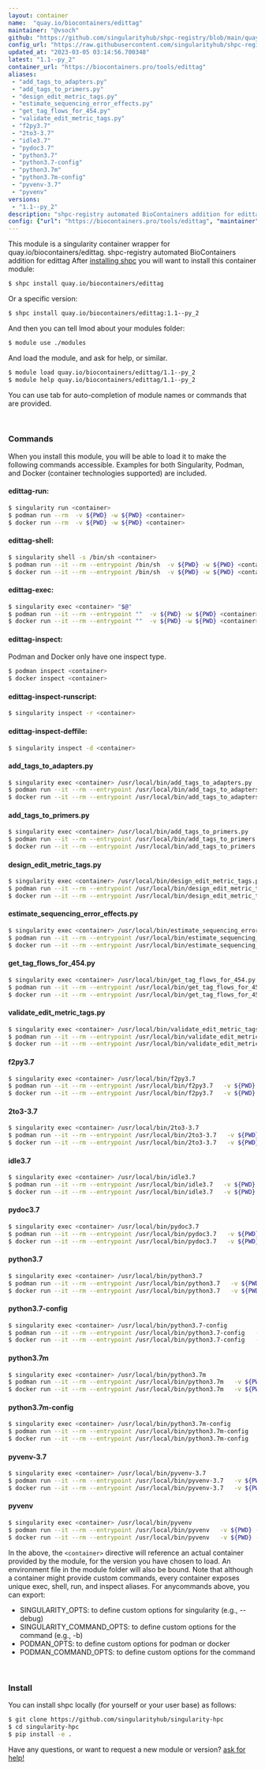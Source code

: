 ```yaml
---
layout: container
name:  "quay.io/biocontainers/edittag"
maintainer: "@vsoch"
github: "https://github.com/singularityhub/shpc-registry/blob/main/quay.io/biocontainers/edittag/container.yaml"
config_url: "https://raw.githubusercontent.com/singularityhub/shpc-registry/main/quay.io/biocontainers/edittag/container.yaml"
updated_at: "2023-03-05 03:14:56.700348"
latest: "1.1--py_2"
container_url: "https://biocontainers.pro/tools/edittag"
aliases:
 - "add_tags_to_adapters.py"
 - "add_tags_to_primers.py"
 - "design_edit_metric_tags.py"
 - "estimate_sequencing_error_effects.py"
 - "get_tag_flows_for_454.py"
 - "validate_edit_metric_tags.py"
 - "f2py3.7"
 - "2to3-3.7"
 - "idle3.7"
 - "pydoc3.7"
 - "python3.7"
 - "python3.7-config"
 - "python3.7m"
 - "python3.7m-config"
 - "pyvenv-3.7"
 - "pyvenv"
versions:
 - "1.1--py_2"
description: "shpc-registry automated BioContainers addition for edittag"
config: {"url": "https://biocontainers.pro/tools/edittag", "maintainer": "@vsoch", "description": "shpc-registry automated BioContainers addition for edittag", "latest": {"1.1--py_2": "sha256:fcbd4abbaa4dab6383a517cc3a36a0032bc0f0e3245d3b920a1457f805da94c1"}, "tags": {"1.1--py_2": "sha256:fcbd4abbaa4dab6383a517cc3a36a0032bc0f0e3245d3b920a1457f805da94c1"}, "docker": "quay.io/biocontainers/edittag", "aliases": {"add_tags_to_adapters.py": "/usr/local/bin/add_tags_to_adapters.py", "add_tags_to_primers.py": "/usr/local/bin/add_tags_to_primers.py", "design_edit_metric_tags.py": "/usr/local/bin/design_edit_metric_tags.py", "estimate_sequencing_error_effects.py": "/usr/local/bin/estimate_sequencing_error_effects.py", "get_tag_flows_for_454.py": "/usr/local/bin/get_tag_flows_for_454.py", "validate_edit_metric_tags.py": "/usr/local/bin/validate_edit_metric_tags.py", "f2py3.7": "/usr/local/bin/f2py3.7", "2to3-3.7": "/usr/local/bin/2to3-3.7", "idle3.7": "/usr/local/bin/idle3.7", "pydoc3.7": "/usr/local/bin/pydoc3.7", "python3.7": "/usr/local/bin/python3.7", "python3.7-config": "/usr/local/bin/python3.7-config", "python3.7m": "/usr/local/bin/python3.7m", "python3.7m-config": "/usr/local/bin/python3.7m-config", "pyvenv-3.7": "/usr/local/bin/pyvenv-3.7", "pyvenv": "/usr/local/bin/pyvenv"}}
---
```


This module is a singularity container wrapper for quay.io/biocontainers/edittag.
shpc-registry automated BioContainers addition for edittag
After [installing shpc](#install) you will want to install this container module:


```bash
$ shpc install quay.io/biocontainers/edittag
```

Or a specific version:

```bash
$ shpc install quay.io/biocontainers/edittag:1.1--py_2
```

And then you can tell lmod about your modules folder:

```bash
$ module use ./modules
```

And load the module, and ask for help, or similar.

```bash
$ module load quay.io/biocontainers/edittag/1.1--py_2
$ module help quay.io/biocontainers/edittag/1.1--py_2
```

You can use tab for auto-completion of module names or commands that are provided.

<br>

### Commands

When you install this module, you will be able to load it to make the following commands accessible.
Examples for both Singularity, Podman, and Docker (container technologies supported) are included.

#### edittag-run:

```bash
$ singularity run <container>
$ podman run --rm  -v ${PWD} -w ${PWD} <container>
$ docker run --rm  -v ${PWD} -w ${PWD} <container>
```

#### edittag-shell:

```bash
$ singularity shell -s /bin/sh <container>
$ podman run --it --rm --entrypoint /bin/sh  -v ${PWD} -w ${PWD} <container>
$ docker run --it --rm --entrypoint /bin/sh  -v ${PWD} -w ${PWD} <container>
```

#### edittag-exec:

```bash
$ singularity exec <container> "$@"
$ podman run --it --rm --entrypoint ""  -v ${PWD} -w ${PWD} <container> "$@"
$ docker run --it --rm --entrypoint ""  -v ${PWD} -w ${PWD} <container> "$@"
```

#### edittag-inspect:

Podman and Docker only have one inspect type.

```bash
$ podman inspect <container>
$ docker inspect <container>
```

#### edittag-inspect-runscript:

```bash
$ singularity inspect -r <container>
```

#### edittag-inspect-deffile:

```bash
$ singularity inspect -d <container>
```


#### add_tags_to_adapters.py

```bash
$ singularity exec <container> /usr/local/bin/add_tags_to_adapters.py
$ podman run --it --rm --entrypoint /usr/local/bin/add_tags_to_adapters.py   -v ${PWD} -w ${PWD} <container> -c " $@"
$ docker run --it --rm --entrypoint /usr/local/bin/add_tags_to_adapters.py   -v ${PWD} -w ${PWD} <container> -c " $@"
```


#### add_tags_to_primers.py

```bash
$ singularity exec <container> /usr/local/bin/add_tags_to_primers.py
$ podman run --it --rm --entrypoint /usr/local/bin/add_tags_to_primers.py   -v ${PWD} -w ${PWD} <container> -c " $@"
$ docker run --it --rm --entrypoint /usr/local/bin/add_tags_to_primers.py   -v ${PWD} -w ${PWD} <container> -c " $@"
```


#### design_edit_metric_tags.py

```bash
$ singularity exec <container> /usr/local/bin/design_edit_metric_tags.py
$ podman run --it --rm --entrypoint /usr/local/bin/design_edit_metric_tags.py   -v ${PWD} -w ${PWD} <container> -c " $@"
$ docker run --it --rm --entrypoint /usr/local/bin/design_edit_metric_tags.py   -v ${PWD} -w ${PWD} <container> -c " $@"
```


#### estimate_sequencing_error_effects.py

```bash
$ singularity exec <container> /usr/local/bin/estimate_sequencing_error_effects.py
$ podman run --it --rm --entrypoint /usr/local/bin/estimate_sequencing_error_effects.py   -v ${PWD} -w ${PWD} <container> -c " $@"
$ docker run --it --rm --entrypoint /usr/local/bin/estimate_sequencing_error_effects.py   -v ${PWD} -w ${PWD} <container> -c " $@"
```


#### get_tag_flows_for_454.py

```bash
$ singularity exec <container> /usr/local/bin/get_tag_flows_for_454.py
$ podman run --it --rm --entrypoint /usr/local/bin/get_tag_flows_for_454.py   -v ${PWD} -w ${PWD} <container> -c " $@"
$ docker run --it --rm --entrypoint /usr/local/bin/get_tag_flows_for_454.py   -v ${PWD} -w ${PWD} <container> -c " $@"
```


#### validate_edit_metric_tags.py

```bash
$ singularity exec <container> /usr/local/bin/validate_edit_metric_tags.py
$ podman run --it --rm --entrypoint /usr/local/bin/validate_edit_metric_tags.py   -v ${PWD} -w ${PWD} <container> -c " $@"
$ docker run --it --rm --entrypoint /usr/local/bin/validate_edit_metric_tags.py   -v ${PWD} -w ${PWD} <container> -c " $@"
```


#### f2py3.7

```bash
$ singularity exec <container> /usr/local/bin/f2py3.7
$ podman run --it --rm --entrypoint /usr/local/bin/f2py3.7   -v ${PWD} -w ${PWD} <container> -c " $@"
$ docker run --it --rm --entrypoint /usr/local/bin/f2py3.7   -v ${PWD} -w ${PWD} <container> -c " $@"
```


#### 2to3-3.7

```bash
$ singularity exec <container> /usr/local/bin/2to3-3.7
$ podman run --it --rm --entrypoint /usr/local/bin/2to3-3.7   -v ${PWD} -w ${PWD} <container> -c " $@"
$ docker run --it --rm --entrypoint /usr/local/bin/2to3-3.7   -v ${PWD} -w ${PWD} <container> -c " $@"
```


#### idle3.7

```bash
$ singularity exec <container> /usr/local/bin/idle3.7
$ podman run --it --rm --entrypoint /usr/local/bin/idle3.7   -v ${PWD} -w ${PWD} <container> -c " $@"
$ docker run --it --rm --entrypoint /usr/local/bin/idle3.7   -v ${PWD} -w ${PWD} <container> -c " $@"
```


#### pydoc3.7

```bash
$ singularity exec <container> /usr/local/bin/pydoc3.7
$ podman run --it --rm --entrypoint /usr/local/bin/pydoc3.7   -v ${PWD} -w ${PWD} <container> -c " $@"
$ docker run --it --rm --entrypoint /usr/local/bin/pydoc3.7   -v ${PWD} -w ${PWD} <container> -c " $@"
```


#### python3.7

```bash
$ singularity exec <container> /usr/local/bin/python3.7
$ podman run --it --rm --entrypoint /usr/local/bin/python3.7   -v ${PWD} -w ${PWD} <container> -c " $@"
$ docker run --it --rm --entrypoint /usr/local/bin/python3.7   -v ${PWD} -w ${PWD} <container> -c " $@"
```


#### python3.7-config

```bash
$ singularity exec <container> /usr/local/bin/python3.7-config
$ podman run --it --rm --entrypoint /usr/local/bin/python3.7-config   -v ${PWD} -w ${PWD} <container> -c " $@"
$ docker run --it --rm --entrypoint /usr/local/bin/python3.7-config   -v ${PWD} -w ${PWD} <container> -c " $@"
```


#### python3.7m

```bash
$ singularity exec <container> /usr/local/bin/python3.7m
$ podman run --it --rm --entrypoint /usr/local/bin/python3.7m   -v ${PWD} -w ${PWD} <container> -c " $@"
$ docker run --it --rm --entrypoint /usr/local/bin/python3.7m   -v ${PWD} -w ${PWD} <container> -c " $@"
```


#### python3.7m-config

```bash
$ singularity exec <container> /usr/local/bin/python3.7m-config
$ podman run --it --rm --entrypoint /usr/local/bin/python3.7m-config   -v ${PWD} -w ${PWD} <container> -c " $@"
$ docker run --it --rm --entrypoint /usr/local/bin/python3.7m-config   -v ${PWD} -w ${PWD} <container> -c " $@"
```


#### pyvenv-3.7

```bash
$ singularity exec <container> /usr/local/bin/pyvenv-3.7
$ podman run --it --rm --entrypoint /usr/local/bin/pyvenv-3.7   -v ${PWD} -w ${PWD} <container> -c " $@"
$ docker run --it --rm --entrypoint /usr/local/bin/pyvenv-3.7   -v ${PWD} -w ${PWD} <container> -c " $@"
```


#### pyvenv

```bash
$ singularity exec <container> /usr/local/bin/pyvenv
$ podman run --it --rm --entrypoint /usr/local/bin/pyvenv   -v ${PWD} -w ${PWD} <container> -c " $@"
$ docker run --it --rm --entrypoint /usr/local/bin/pyvenv   -v ${PWD} -w ${PWD} <container> -c " $@"
```



In the above, the `<container>` directive will reference an actual container provided
by the module, for the version you have chosen to load. An environment file in the
module folder will also be bound. Note that although a container
might provide custom commands, every container exposes unique exec, shell, run, and
inspect aliases. For anycommands above, you can export:

 - SINGULARITY_OPTS: to define custom options for singularity (e.g., --debug)
 - SINGULARITY_COMMAND_OPTS: to define custom options for the command (e.g., -b)
 - PODMAN_OPTS: to define custom options for podman or docker
 - PODMAN_COMMAND_OPTS: to define custom options for the command

<br>

### Install

You can install shpc locally (for yourself or your user base) as follows:

```bash
$ git clone https://github.com/singularityhub/singularity-hpc
$ cd singularity-hpc
$ pip install -e .
```

Have any questions, or want to request a new module or version? [ask for help!](https://github.com/singularityhub/singularity-hpc/issues)